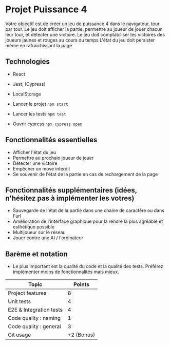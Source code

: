 # Projet Puissance 4

Votre objectif est de créer un jeu de puissance 4 dans le navigateur, tour par tour.
Le jeu doit afficher la partie, permettre au joueur de jouer chacun leur tour, et détecter une victoire.
Le jeu doit comptabiliser les victoires des joueurs jaunes et rouges au cours du temps
L'état du jeu doit persister même en rafraichissant la page

## Technologies

- React
- Jest, (Cypress)
- LocalStorage

- Lancer le projet `npm start`
- Lancer les tests `npm test`
- Ouvrir cypress `npx cypress open`

## Fonctionnalités essentielles

- Afficher l'état du jeu
- Permettre au prochain joueur de jouer
- Détecter une victoire
- Empêcher un move interdit
- Se souvenir de l'état de la partie en cas de rechargement de la page

## Fonctionnalités supplémentaires (idées, n'hésitez pas à implémenter les votres)

- Sauvegarde de l'état de la partie dans une chaine de caractère ou dans l'url
- Amélioration de l'interface graphique pour la rendre la plus agréable et esthétique possible
- Multijoueur sur le réseau
- Jouer contre une AI / l'ordinateur

## Barème et notation

- Le plus important est la qualité du code et la qualité des tests. Préférez implémenter moins de fonctionnalités mais mieux.

| Topic                   | Points     |
| ----------------------- | ---------- |
| Project features        | 8          |
| Unit tests              | 4          |
| E2E & Integration tests | 4          |
| Code quality : naming   | 1          |
| Code quality : general  | 3          |
| Git usage               | +2 (Bonus) |
